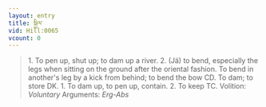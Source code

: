 ```yaml
---
layout: entry
title: སྐྱིལ་
vid: Hill:0065
vcount: 0
---
```

> 1\. To pen up, shut up; to dam up a river\. 2\. (Jä) to bend, especially the legs when sitting on the ground after the oriental fashion\. To bend in another's leg by a kick from behind; to bend the bow CD\. To dam; to store DK\. 1\. To dam up, to pen up, contain\. 2\. To keep TC\.
> Volition: _Voluntary_
> Arguments: _Erg-Abs_



